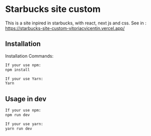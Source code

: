 # Starbucks site custom

This is a site inpired in starbucks, with react, next js and css.
See in : https://starbucks-site-custom-vitoriacvicentin.vercel.app/
## Installation

Installation Commands:

```bash
If your use npm:
npm install
```
```bash
If your use Yarn:
Yarn
```

## Usage in dev

```python
If your use npm:
npm run dev
```
```python
If your use yarn:
yarn run dev
```
